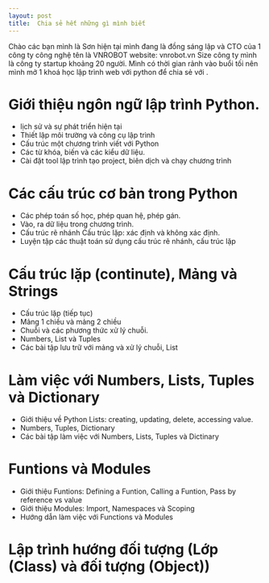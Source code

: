```yaml
---
layout: post
title:  Chia sẻ hết những gì mình biết
---
```


Chào các bạn mình là Sơn hiện tại mình đang là đồng sáng lập và CTO của 1 công ty công nghệ tên là VNROBOT website: vnrobot.vn 
Size công ty mình là công ty startup khoảng 20 người.
Mình có thời gian rảnh vào buổi tối nên mình mở 1 khoá học lập trình web với python để chia sẻ với .



# Giới thiệu ngôn ngữ lập trình Python.

- lịch sử và sự phát triển hiện tại 
- Thiết lập môi trường và công cụ lập trình 
- Cấu trúc một chương trình viết với Python 
- Các từ khóa, biến và các kiểu dữ liệu. 
- Cài đặt tool lập trình tạo project, biên dịch và chạy chương trình

# Các cấu trúc cơ bản trong Python

- Các phép toán số học, phép quan hệ, phép gán. 
- Vào, ra dữ liệu trong chương trình. 
- Cấu trúc rẽ nhánh Cấu trúc lặp: xác định và không xác định. 
- Luyện tập các thuật toán sử dụng cấu trúc rẽ nhánh, cấu trúc lặp

# Cấu trúc lặp (continute), Mảng và Strings

- Cấu trúc lặp (tiếp tục) 
- Mảng 1 chiều và mảng 2 chiều 
- Chuỗi và các phương thức xử lý chuỗi. 
- Numbers, List và Tuples 
- Các bài tập lưu trữ với mảng và xử lý chuỗi, List

# Làm việc với Numbers, Lists, Tuples và Dictionary
- Giới thiệu về Python Lists: creating, updating, delete, accessing value. 
- Numbers, Tuples, Dictionary
- Các bài tập làm việc với Numbers, Lists, Tuples và Dictinary

# Funtions và Modules
- Giới thiệu Funtions: Defining a Funtion, Calling a Funtion, Pass by reference vs value 
- Giới thiệu Modules: Import, Namespaces và Scoping 
- Hướng dẫn làm việc với Functions và Modules

# Lập trình hướng đối tượng (Lớp (Class) và đối tượng (Object))


